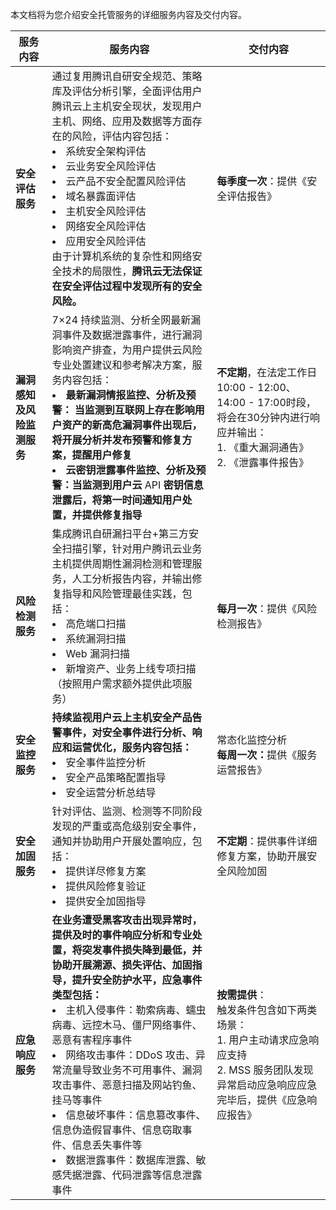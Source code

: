 本文档将为您介绍安全托管服务的详细服务内容及交付内容。
<table>
<thead>
<tr>
<th><strong>服务内容</strong></th>
<th><strong>服务内容</strong></th>
<th><strong>交付内容</strong></th>
</tr>
</thead>
<tbody><tr>
<td><strong>安全评估服务</strong></td>
<td>通过复用腾讯自研安全规范、策略库及评估分析引擎，全面评估用户腾讯云上主机安全现状，发现用户主机、网络、应用及数据等方面存在的风险，评估内容包括：
<li>系统安全架构评估</li>
<li>云业务安全风险评估</li>
<li>云产品不安全配置风险评估</li>
<li>域名暴露面评估</li>
<li>主机安全风险评估</li>
<li>网络安全风险评估</li>
<li>应用安全风险评估</li> 
<dx-alert infotype="notice" title="注意">
由于计算机系统的复杂性和网络安全技术的局限性，<strong>腾讯云无法保证在安全评估过程中发现所有的安全风险。</strong>
</dx-alert>
</td>
<td><strong>每季度一次</strong>：提供《安全评估报告》</td>
</tr>
<tr>
<td><strong>漏洞感知及风险监测服务</strong></td>
<td>7×24 持续监测、分析全网最新漏洞事件及数据泄露事件，进行漏洞影响资产排查，为用户提供云风险专业处置建议和参考解决方案，服务内容包括：
<li><strong>最新漏洞情报监控、分析及预警： 当监测到互联网上存在影响用户资产的新高危漏洞事件出现后，将开展分析并发布预警和修复方案，提醒用户修复</strong></li>
<li><strong>云密钥泄露事件监控、分析及预警：当监测到用户云 </strong>API<strong> 密钥信息泄露后，将第一时间通知用户处置，并提供修复指导</strong></li></td>
<td><strong>不定期</strong>，在法定工作日10:00 - 12:00、14:00 - 17:00时段，将会在30分钟内进行响应并输出：<br>1. 《重大漏洞通告》<br>2. 《泄露事件报告》</td>
</tr>
<tr>
<td><strong>风险检测服务</strong></td>
<td>集成腾讯自研漏扫平台+第三方安全扫描引擎，针对用户腾讯云业务主机提供周期性漏洞检测和管理服务，人工分析报告内容，并输出修复指导和风险管理最佳实践，包括：
<li>高危端口扫描</li>
<li>系统漏洞扫描</li>
<li>Web 漏洞扫描</li>
<li>新增资产、业务上线专项扫描（按照用户需求额外提供此项服务）</li>
</td>
<td><strong>每月一次</strong>：提供《风险检测报告》</td>
</tr>
<tr>
<td><strong>安全监控服务</strong></td>
<td><strong>持续监视用户云上主机安全产品告警事件，对安全事件进行分析、响应和运营优化，服务内容包括：</strong>
<li>安全事件监控分析</li>
<li>安全产品策略配置指导</li>
<li>安全运营分析总结导</li>
</td>
<td>常态化监控分析<br>
<strong>每周一次：</strong>提供《服务运营报告》</td>
</tr>
<tr>
<td><strong>安全加固服务</strong></td>
<td>针对评估、监测、检测等不同阶段发现的严重或高危级别安全事件，通知并协助用户开展处置响应，包括：
<li>提供详尽修复方案</li>
<li>提供风险修复验证</li>
<li>提供安全加固指导</li>
</td>
<td><strong>不定期</strong>：提供事件详细修复方案，协助开展安全风险加固</td>
</tr>
<tr>
<td><strong>应急响应服务</strong></td>
<td><strong>在业务遭受黑客攻击出现异常时，提供及时的事件响应分析和专业处置，将突发事件损失降到最低，并协助开展溯源、损失评估、加固指导，提升安全防护水平，应急事件类型包括：</strong>
<li>主机入侵事件：勒索病毒、蠕虫病毒、远控木马、僵尸网络事件、恶意有害程序事件</li>
<li>网络攻击事件：DDoS 攻击、异常流量导致业务不可用事件、漏洞攻击事件、恶意扫描及网站钓鱼、挂马等事件</li>
<li>信息破坏事件：信息篡改事件、信息伪造假冒事件、信息窃取事件、信息丢失事件等</li>
<li>数据泄露事件：数据库泄露、敏感凭据泄露、代码泄露等信息泄露事件</li>
</td>
<td><strong>按需提供</strong>：<br>触发条件包含如下两类场景：<br>1. 用户主动请求应急响应支持<br>2. MSS 服务团队发现异常启动应急响应应急完毕后，提供《应急响应报告》</td>
</tr>
</tbody></table>
